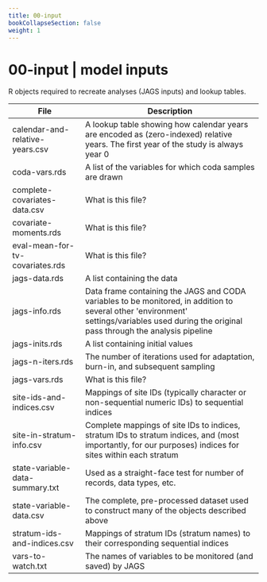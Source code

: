 ```yaml
---
title: 00-input
bookCollapseSection: false
weight: 1
---
```


# 00-input | model inputs

R objects required to recreate analyses (JAGS inputs) and lookup tables.

| __File__ | __Description__ |
|---|---|
| calendar-and-relative-years.csv | A lookup table showing how calendar years are encoded as (zero-indexed) relative years. The first year of the study is always year 0 |
|coda-vars.rds | A list of the variables for which coda samples are drawn |
|complete-covariates-data.csv | What is this file? |
|covariate-moments.rds | What is this file? |
| eval-mean-for-tv-covariates.rds | What is this file? |
| jags-data.rds | A list containing the data |
| jags-info.rds | Data frame containing the JAGS and CODA variables to be monitored, in addition to several other 'environment' settings/variables used during the original pass through the analysis pipeline |
| jags-inits.rds | A list containing initial values |
| jags-n-iters.rds | The number of iterations used for adaptation, burn-in, and subsequent sampling |
|jags-vars.rds | What is this file? |
| site-ids-and-indices.csv | Mappings of site IDs (typically character or non-sequential numeric IDs) to sequential indices |
| site-in-stratum-info.csv | Complete mappings of site IDs to indices, stratum IDs to stratum indices, and (most importantly, for our purposes) indices for sites within each stratum |
| state-variable-data-summary.txt | Used as a straight-face test for number of records, data types, etc. |
| state-variable-data.csv | The complete, pre-processed dataset used to construct many of the objects described above |
| stratum-ids-and-indices.csv | Mappings of stratum IDs (stratum names) to their corresponding sequential indices |
| vars-to-watch.txt | The names of variables to be monitored (and saved) by JAGS |
